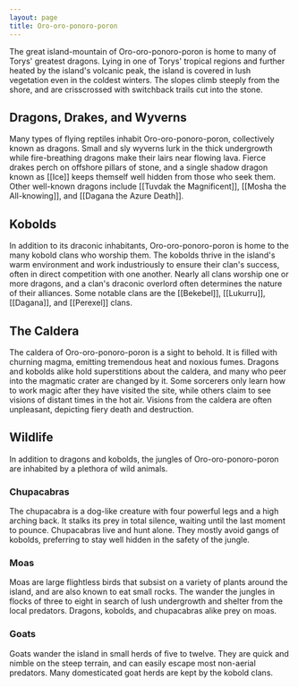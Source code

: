 ```yaml
---
layout: page
title: Oro-oro-ponoro-poron
---
```


The great island-mountain of Oro-oro-ponoro-poron is home to many of Torys' greatest dragons. Lying in one of Torys' tropical regions and further heated by the island's volcanic peak, the island is covered in lush vegetation even in the coldest winters. The slopes climb steeply from the shore, and are crisscrossed with switchback trails cut into the stone.

## Dragons, Drakes, and Wyverns

Many types of flying reptiles inhabit Oro-oro-ponoro-poron, collectively known as dragons. Small and sly wyverns lurk in the thick undergrowth while fire-breathing dragons make their lairs near flowing lava. Fierce drakes perch on offshore pillars of stone, and a single shadow dragon known as [[Ice]] keeps themself well hidden from those who seek them. Other well-known dragons include [[Tuvdak the Magnificent]], [[Mosha the All-knowing]], and [[Dagana the Azure Death]].

## Kobolds

In addition to its draconic inhabitants, Oro-oro-ponoro-poron is home to the many kobold clans who worship them. The kobolds thrive in the island's warm environment and work industriously to ensure their clan's success, often in direct competition with one another. Nearly all clans worship one or more dragons, and a clan's draconic overlord often determines the nature of their alliances. Some notable clans are the [[Bekebel]], [[Lukurru]], [[Dagana]], and [[Perexel]] clans.

## The Caldera

The caldera of Oro-oro-ponoro-poron is a sight to behold. It is filled with churning magma, emitting tremendous heat and noxious fumes. Dragons and kobolds alike hold superstitions about the caldera, and many who peer into the magmatic crater are changed by it. Some sorcerers only learn how to work magic after they have visited the site, while others claim to see visions of distant times in the hot air. Visions from the caldera are often unpleasant, depicting fiery death and destruction.

## Wildlife

In addition to dragons and kobolds, the jungles of Oro-oro-ponoro-poron are inhabited by a plethora of wild animals.

### Chupacabras

The chupacabra is a dog-like creature with four powerful legs and a high arching back. It stalks its prey in total silence, waiting until the last moment to pounce. Chupacabras live and hunt alone. They mostly avoid gangs of kobolds, preferring to stay well hidden in the safety of the jungle.

### Moas

Moas are large flightless birds that subsist on a variety of plants around the island, and are also known to eat small rocks. The wander the jungles in flocks of three to eight in search of lush undergrowth and shelter from the local predators. Dragons, kobolds, and chupacabras alike prey on moas.

### Goats

Goats wander the island in small herds of five to twelve. They are quick and nimble on the steep terrain, and can easily escape most non-aerial predators. Many domesticated goat herds are kept by the kobold clans.
